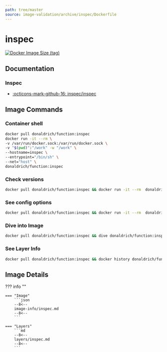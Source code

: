 ```yaml
---
path: tree/master
source: image-validation/archive/inspec/Dockerfile
---
```


# inspec

[![Docker Image Size (tag)](https://img.shields.io/docker/image-size/donaldrich/function/inspec?color=blue&label=donaldrich/function:inspec&logo=docker&style=flat-square)](https://hub.docker.com/r/donaldrich/function/inspec)

## Documentation

### Inspec

- [:octicons-mark-github-16: inspec/inspec](https://github.com/inspec/inspec)

## Image Commands

### Container shell

```sh
docker pull donaldrich/function:inspec
docker run -it --rm \
-v /var/run/docker.sock:/var/run/docker.sock \
-v "$(pwd)":"/work" -w "/work" \
--hostname=inspec \
--entrypoint="/bin/sh" \
--net="host" \
donaldrich/function:inspec
```

### Check versions

```sh
docker pull donaldrich/function:inspec && docker run -it --rm  donaldrich/function:inspec validate
```

### See config options

```sh
docker pull donaldrich/function:inspec && docker run -it --rm  donaldrich/function:inspec help
```

### Dive into Image

```sh
docker pull donaldrich/function:inspec && dive donaldrich/function:inspec
```

### See Layer Info

```sh
docker pull donaldrich/function:inspec && docker history donaldrich/function:inspec
```

## Image Details

??? info ""

    === "Image"
        ```json
        --8<--
        image-info/inspec.md
        --8<--
        ```

    === "Layers"
        ```md
        --8<--
        layers/inspec.md
        --8<--
        ```
